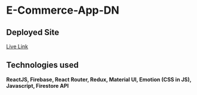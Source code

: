 # E-Commerce-App-DN

## Deployed Site

<ins>[Live Link](https://buy-all-nb.netlify.app)</ins>

## Technologies used

**ReactJS, Firebase, React Router, Redux, Material UI, Emotion (CSS in JS), Javascript, Firestore API**
